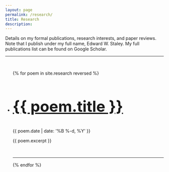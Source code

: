 ```yaml
---
layout: page
permalink: /research/
title: Research
description: 
---
```


Details on my formal publications, research interests, and paper reviews. Note that I publish under my full name, Edward W. Staley. My full publications list can be found on Google Scholar.
<br/>
<hr/>
<br/>

<ul class="post-list">
{% for poem in site.research reversed %}
    <li>
        <h2 style="font-size:48px;"><a class="post-title" href="{{ poem.url | prepend: site.baseurl }}">{{ poem.title }}</a></h2>
        <p class="post-meta">{{ poem.date | date: '%B %-d, %Y' }}</p>
        <p>{{ poem.excerpt  }}</p>
        <br/>
        <hr/>
      </li>
{% endfor %}
</ul>